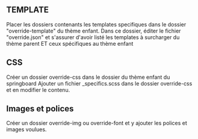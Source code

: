 ## TEMPLATE

Placer les dossiers contenants les templates specifiques dans le dossier "override-template" du thème enfant.
Dans ce dossier, éditer le fichier "override.json" et s'assurer d'avoir listé les templates à surcharger du thème parent ET ceux spécifiques au thème enfant

## CSS

Créer un dossier override-css dans le dossier du thème enfant du springboard
Ajouter un fichier _specifics.scss dans le dossier override-css et en modifier le contenu.

## Images et polices

Créer un dossier override-img ou override-font et y ajouter les polices et images voulues.